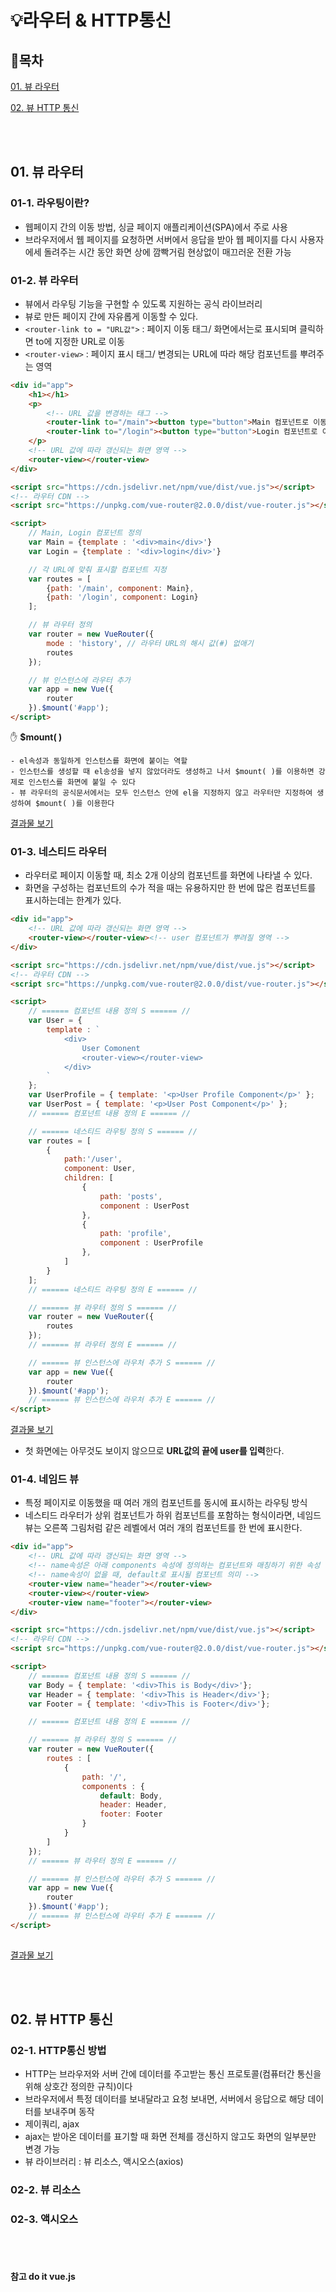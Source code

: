 # 💡라우터 & HTTP통신

## 📝목차 
[01. 뷰 라우터](#01-뷰-라우터)


[02. 뷰 HTTP 통신](#02-뷰-HTTP-통신)


<br><br>

## 01. 뷰 라우터
### 01-1. 라우팅이란?
* 웹페이지 간의 이동 방법, 싱글 페이지 애플리케이션(SPA)에서 주로 사용
* 브라우저에서 웹 페이지를 요청하면 서버에서 응답을 받아 웹 페이지를 다시 사용자에세 돌려주는 시간 동안 화면 상에 깜빡거림 현상없이 매끄러운 전환 가능

### 01-2. 뷰 라우터
* 뷰에서 라우팅 기능을 구현할 수 있도록 지원하는 공식 라이브러리
* 뷰로 만든 페이지 간에 자유롭게 이동할 수 있다.
* ```<router-link to = "URL값">``` : 페이지 이동 태그/ 화면에서는<a>로 표시되며 클릭하면 to에 지정한 URL로 이동
* ```<router-view>``` : 페이지 표시 태그/ 변경되는 URL에 따라 해당 컴포넌트를 뿌려주는 영역
```html
<div id="app">
    <h1></h1> 
    <p>
        <!-- URL 값을 변경하는 태그 -->
        <router-link to="/main"><button type="button">Main 컴포넌트로 이동</button></router-link>
        <router-link to="/login"><button type="button">Login 컴포넌트로 이동</button></router-link>
    </p>
    <!-- URL 값에 따라 갱신되는 화면 영역 -->
    <router-view></router-view>
</div>

<script src="https://cdn.jsdelivr.net/npm/vue/dist/vue.js"></script>
<!-- 라우터 CDN -->
<script src="https://unpkg.com/vue-router@2.0.0/dist/vue-router.js"></script>

<script>
    // Main, Login 컴포넌트 정의
    var Main = {template : '<div>main</div>'}
    var Login = {template : '<div>login</div>'}

    // 각 URL에 맞춰 표시할 컴포넌트 지정
    var routes = [
        {path: '/main', component: Main},
        {path: '/login', component: Login}
    ];

    // 뷰 라우터 정의
    var router = new VueRouter({
        mode : 'history', // 라우터 URL의 해시 값(#) 없애기
        routes
    });

    // 뷰 인스턴스에 라우터 추가
    var app = new Vue({
        router
    }).$mount('#app');
</script>  
```
✋ **$mount( )**  
```
- el속성과 동일하게 인스턴스를 화면에 붙이는 역할
- 인스턴스를 생성할 때 el송성을 넣지 않았더라도 생성하고 나서 $mount( )를 이용하면 강제로 인스턴스를 화면에 붙일 수 있다
- 뷰 라우터의 공식문서에서는 모두 인스턴스 안에 el을 지정하지 않고 라우터만 지정하여 생성하여 $mount( )를 이용한다 
```		
[결과물 보기](http://frontend-asj.coding.onlinepowers.com/vue/router/router01.html)
	

### 01-3. 네스티드 라우터
* 라우터로 페이지 이동할 때, 최소 2개 이상의 컴포넌트를 화면에 나타낼 수 있다.
* 화면을 구성하는 컴포넌트의 수가 적을 때는 유용하지만 한 번에 많은 컴포넌트를 표시하는데는 한계가 있다.
```html
<div id="app">
    <!-- URL 값에 따라 갱신되는 화면 영역 -->
    <router-view></router-view><!-- user 컴포넌트가 뿌려질 영역 -->
</div>

<script src="https://cdn.jsdelivr.net/npm/vue/dist/vue.js"></script>
<!-- 라우터 CDN -->
<script src="https://unpkg.com/vue-router@2.0.0/dist/vue-router.js"></script>

<script>
    // ====== 컴포넌트 내용 정의 S ====== //
    var User = {
        template : `
            <div>
                User Comonent
                <router-view></router-view>  
            </div>
        `
    };
    var UserProfile = { template: '<p>User Profile Component</p>' };
    var UserPost = { template: '<p>User Post Component</p>' };
    // ====== 컴포넌트 내용 정의 E ====== //

    // ====== 네스티드 라우팅 정의 S ====== //
    var routes = [
        {
            path:'/user',
            component: User,
            children: [
                {
                    path: 'posts',
                    component : UserPost
                }, 
                {
                    path: 'profile',
                    component : UserProfile
                },
            ]
        }  
    ];
    // ====== 네스티드 라우팅 정의 E ====== //

    // ====== 뷰 라우터 정의 S ====== //
    var router = new VueRouter({
        routes
    });
    // ====== 뷰 라우터 정의 E ====== //

    // ====== 뷰 인스턴스에 라우처 추가 S ====== //
    var app = new Vue({
        router
    }).$mount('#app');
    // ====== 뷰 인스턴스에 라우처 추가 E ====== //
</script>	
```
	
[결과물 보기](http://frontend-asj.coding.onlinepowers.com/vue/router/router02.html)
* 첫 화면에는 아무것도 보이지 않으므로 **URL값의 끝에 user를 입력**한다.	
	
### 01-4. 네임드 뷰
* 특정 페이지로 이동했을 때 여러 개의 컴포넌트를 동시에 표시하는 라우팅 방식
* 네스티드 라우터가 상위 컴포넌트가 하위 컴포넌트를 포함하는 형식이라면, 네임드 뷰는 오른쪽 그림처럼 같은 레벨에서 여러 개의 컴포넌트를 한 번에 표시한다.
	
```html
<div id="app">
    <!-- URL 값에 따라 갱신되는 화면 영역 -->
    <!-- name속성은 아래 components 속성에 정의하는 컴포넌트와 매칭하기 위한 속성 -->
    <!-- name속성이 없을 때, default로 표시될 컴포넌트 의미 -->
    <router-view name="header"></router-view> 
    <router-view></router-view>
    <router-view name="footer"></router-view>
</div>

<script src="https://cdn.jsdelivr.net/npm/vue/dist/vue.js"></script>
<!-- 라우터 CDN -->
<script src="https://unpkg.com/vue-router@2.0.0/dist/vue-router.js"></script>

<script>
    // ====== 컴포넌트 내용 정의 S ====== //
    var Body = { template: '<div>This is Body</div>'};
    var Header = { template: '<div>This is Header</div>'};
    var Footer = { template: '<div>This is Footer</div>'};

    // ====== 컴포넌트 내용 정의 E ====== //

    // ====== 뷰 라우터 정의 S ====== //
    var router = new VueRouter({
        routes : [
            {
                path: '/',
                components : {
                    default: Body,
                    header: Header,
                    footer: Footer
                }
            }
        ]
    });
    // ====== 뷰 라우터 정의 E ====== //

    // ====== 뷰 인스턴스에 라우터 추가 S ====== //
    var app = new Vue({
        router
    }).$mount('#app');
    // ====== 뷰 인스턴스에 라우터 추가 E ====== //
</script>	
	
```
[결과물 보기](http://frontend-asj.coding.onlinepowers.com/vue/router/router03.html)
	
<br><br>

## 02. 뷰 HTTP 통신 
### 02-1. HTTP통신 방법
* HTTP는 브라우저와 서버 간에 데이터를 주고받는 통신 프로토콜(컴퓨터간 통신을 위해 상호간 정의한 규칙)이다
* 브라우저에서 특정 데이터를 보내달라고 요청 보내면, 서버에서 응답으로 해당 데이터를 보내주며 동작
* 제이쿼리, ajax
* ajax는 받아온 데이터를 표기할 때 화면 전체를 갱신하지 않고도 화면의 일부분만 변경 가능
* 뷰 라이브러리 : 뷰 리소스, 액시오스(axios)
  
### 02-2. 뷰 리소스
	

### 02-3. 액시오스





	      
<br><br>
						  
						  
#### 참고 do it vue.js						  


